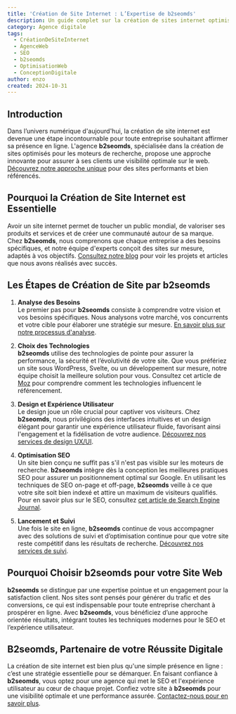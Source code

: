 ```yaml
---
title: 'Création de Site Internet : L’Expertise de b2seomds'
description: Un guide complet sur la création de sites internet optimisés pour une visibilité maximale
category: Agence digitale
tags:
  - CréationDeSiteInternet
  - AgenceWeb
  - SEO
  - b2seomds
  - OptimisationWeb
  - ConceptionDigitale
author: enzo
created: 2024-10-31
---
```


## Introduction

Dans l’univers numérique d'aujourd'hui, la création de site internet est devenue une étape incontournable pour toute entreprise souhaitant affirmer sa présence en ligne. L'agence **b2seomds**, spécialisée dans la création de sites optimisés pour les moteurs de recherche, propose une approche innovante pour assurer à ses clients une visibilité optimale sur le web. [Découvrez notre approche unique](/) pour des sites performants et bien référencés.

## Pourquoi la Création de Site Internet est Essentielle

Avoir un site internet permet de toucher un public mondial, de valoriser ses produits et services et de créer une communauté autour de sa marque. Chez **b2seomds**, nous comprenons que chaque entreprise a des besoins spécifiques, et notre équipe d'experts conçoit des sites sur mesure, adaptés à vos objectifs. [Consultez notre blog](/blog) pour voir les projets et articles que nous avons réalisés avec succès.

## Les Étapes de Création de Site par b2seomds

1. **Analyse des Besoins**  
   Le premier pas pour **b2seomds** consiste à comprendre votre vision et vos besoins spécifiques. Nous analysons votre marché, vos concurrents et votre cible pour élaborer une stratégie sur mesure. [En savoir plus sur notre processus d'analyse](/search).

2. **Choix des Technologies**  
   **b2seomds** utilise des technologies de pointe pour assurer la performance, la sécurité et l’évolutivité de votre site. Que vous préfériez un site sous WordPress, Svelte, ou un développement sur mesure, notre équipe choisit la meilleure solution pour vous. Consultez cet article de [Moz](https://moz.com/beginners-guide-to-seo) pour comprendre comment les technologies influencent le référencement.

3. **Design et Expérience Utilisateur**  
   Le design joue un rôle crucial pour captiver vos visiteurs. Chez **b2seomds**, nous privilégions des interfaces intuitives et un design élégant pour garantir une expérience utilisateur fluide, favorisant ainsi l'engagement et la fidélisation de votre audience. [Découvrez nos services de design UX/UI](/contact).

4. **Optimisation SEO**  
   Un site bien conçu ne suffit pas s'il n'est pas visible sur les moteurs de recherche. **b2seomds** intègre dès la conception les meilleures pratiques SEO pour assurer un positionnement optimal sur Google. En utilisant les techniques de SEO on-page et off-page, **b2seomds** veille à ce que votre site soit bien indexé et attire un maximum de visiteurs qualifiés. Pour en savoir plus sur le SEO, consultez [cet article de Search Engine Journal](https://www.searchenginejournal.com/seo-guide/).

5. **Lancement et Suivi**  
   Une fois le site en ligne, **b2seomds** continue de vous accompagner avec des solutions de suivi et d’optimisation continue pour que votre site reste compétitif dans les résultats de recherche. [Découvrez nos services de suivi](/search).

## Pourquoi Choisir b2seomds pour votre Site Web

**b2seomds** se distingue par une expertise pointue et un engagement pour la satisfaction client. Nos sites sont pensés pour générer du trafic et des conversions, ce qui est indispensable pour toute entreprise cherchant à prospérer en ligne. Avec **b2seomds**, vous bénéficiez d’une approche orientée résultats, intégrant toutes les techniques modernes pour le SEO et l’expérience utilisateur.

## B2seomds, Partenaire de votre Réussite Digitale

La création de site internet est bien plus qu'une simple présence en ligne : c’est une stratégie essentielle pour se démarquer. En faisant confiance à **b2seomds**, vous optez pour une agence qui met le SEO et l'expérience utilisateur au cœur de chaque projet. Confiez votre site à **b2seomds** pour une visibilité optimale et une performance assurée. [Contactez-nous pour en savoir plus](/contact).
